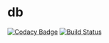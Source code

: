 # db
[![Codacy Badge](https://api.codacy.com/project/badge/Grade/4159046c5eeb43edbf6619303bf6e29b)](https://www.codacy.com/app/Caernarvon/db?utm_source=github.com&utm_medium=referral&utm_content=Caernarvon/db&utm_campaign=badger)
[![Build Status](https://travis-ci.org/Caernarvon/db.svg?branch=test)](https://travis-ci.org/Caernarvon/db)
